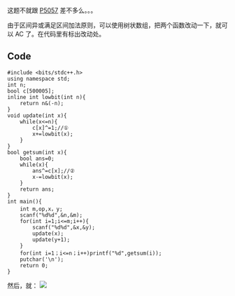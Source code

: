 这题不就跟 [P5057](https://www.luogu.com.cn/problem/P5057) 差不多么。。。

由于区间异或满足区间加法原则，可以使用树状数组，把两个函数改动一下，就可以 AC 了。在代码里有标出改动处。

## Code
```
#include <bits/stdc++.h>
using namespace std;
int n;
bool c[500005];
inline int lowbit(int n){
	return n&(-n);
}
void update(int x){
	while(x<=n){
		c[x]^=1;//①
		x+=lowbit(x);
	}
}
bool getsum(int x){
	bool ans=0;
	while(x){
		ans^=c[x];//②
		x-=lowbit(x);
	}
	return ans;
}
int main(){
	int m,op,x，y;
	scanf("%d%d",&n,&m);
	for(int i=1;i<=m;i++){
		scanf("%d%d",&x,&y);
		update(x);
		update(y+1);
	}
	for(int i=1；i<=n；i++)printf("%d",getsum(i));
	putchar('\n');
	return 0;
}
```
然后，就：
[![](https://www.luogu.com.cn/images/congratulation.png)](https://www.luogu.com.cn/record/68988324)